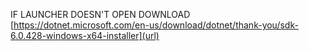 IF LAUNCHER DOESN'T OPEN DOWNLOAD [https://dotnet.microsoft.com/en-us/download/dotnet/thank-you/sdk-6.0.428-windows-x64-installer](url)
